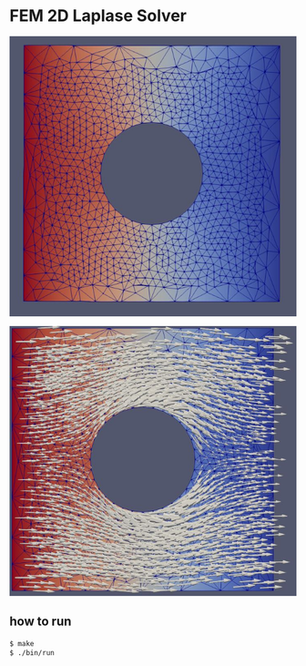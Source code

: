 # FEM 2D Laplase Solver

![](https://github.com/syusaku625/2D_FEM_Solver/blob/images/fem.JPG)

![](https://github.com/syusaku625/2D_FEM_Solver/blob/images/fem2.JPG)

## how to run
```
$ make
$ ./bin/run

